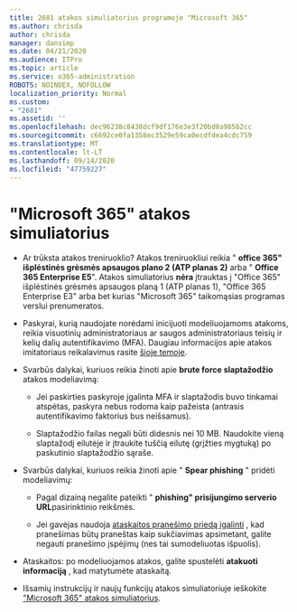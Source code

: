 ```yaml
---
title: 2681 atakos simuliatorius programoje "Microsoft 365"
ms.author: chrisda
author: chrisda
manager: dansimp
ms.date: 04/21/2020
ms.audience: ITPro
ms.topic: article
ms.service: o365-administration
ROBOTS: NOINDEX, NOFOLLOW
localization_priority: Normal
ms.custom:
- "2681"
ms.assetid: ''
ms.openlocfilehash: dec96238c8438dcf9df176e3e3f20bd8a985b2cc
ms.sourcegitcommit: c6692ce0fa1358ec3529e59ca0ecdfdea4cdc759
ms.translationtype: MT
ms.contentlocale: lt-LT
ms.lasthandoff: 09/14/2020
ms.locfileid: "47759227"
---
```

# <a name="attack-simulator-in-microsoft-365"></a>"Microsoft 365" atakos simuliatorius

- Ar trūksta atakos treniruoklio? Atakos treniruokliui reikia " **office 365" išplėstinės grėsmės apsaugos plano 2 (ATP planas 2)** arba " **Office 365 Enterprise E5**". Atakos simuliatorius **nėra** įtrauktas į "Office 365" išplėstinės grėsmės apsaugos planą 1 (ATP planas 1), "Office 365 Enterprise E3" arba bet kurias "Microsoft 365" taikomąsias programas verslui prenumeratos.

- Paskyrai, kurią naudojate norėdami inicijuoti modeliuojamoms atakoms, reikia visuotinių administratoriaus ar saugos administratoriaus teisių ir kelių dalių autentifikavimo (MFA). Daugiau informacijos apie atakos imitatoriaus reikalavimus rasite [šioje temoje](https://docs.microsoft.com/microsoft-365/security/office-365-security/attack-simulator).

- Svarbūs dalykai, kuriuos reikia žinoti apie **brute force slaptažodžio** atakos modeliavimą:

  - Jei paskirties paskyroje įgalinta MFA ir slaptažodis buvo tinkamai atspėtas, paskyra nebus rodoma kaip pažeista (antrasis autentifikavimo faktorius bus neišsamus).

  - Slaptažodžio failas negali būti didesnis nei 10 MB. Naudokite vieną slaptažodį eilutėje ir įtraukite tuščią eilutę (grįžties mygtuką) po paskutinio slaptažodžio sąraše.

- Svarbūs dalykai, kuriuos reikia žinoti apie " **Spear phishing** " pridėti modeliavimų:

  - Pagal dizainą negalite pateikti " **phishing" prisijungimo serverio URL**pasirinktinio reikšmės.

  - Jei gavėjas naudoja [ataskaitos pranešimo priedą įgalinti](https://docs.microsoft.com/microsoft-365/security/office-365-security/enable-the-report-message-add-in) , kad pranešimas būtų praneštas kaip sukčiavimas apsimetant, galite negauti pranešimo įspėjimų (nes tai sumodeliuotas išpuolis).

- Ataskaitos: po modeliuojamos atakos, galite spustelėti **atakuoti informaciją** , kad matytumėte ataskaitą.

- Išsamių instrukcijų ir naujų funkcijų atakos simuliatoriuje ieškokite ["Microsoft 365" atakos simuliatorius](https://docs.microsoft.com/microsoft-365/security/office-365-security/attack-simulator).
